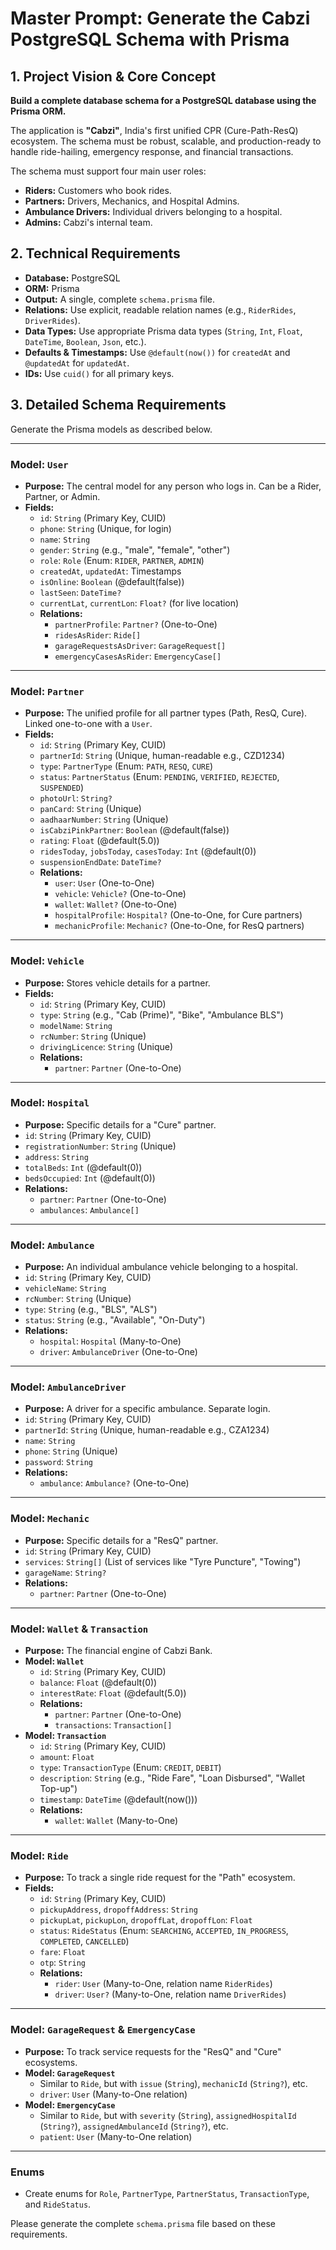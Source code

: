 # Master Prompt: Generate the Cabzi PostgreSQL Schema with Prisma

## 1. Project Vision & Core Concept

**Build a complete database schema for a PostgreSQL database using the Prisma ORM.**

The application is **"Cabzi"**, India's first unified CPR (Cure-Path-ResQ) ecosystem. The schema must be robust, scalable, and production-ready to handle ride-hailing, emergency response, and financial transactions.

The schema must support four main user roles:
*   **Riders:** Customers who book rides.
*   **Partners:** Drivers, Mechanics, and Hospital Admins.
*   **Ambulance Drivers:** Individual drivers belonging to a hospital.
*   **Admins:** Cabzi's internal team.

## 2. Technical Requirements

*   **Database:** PostgreSQL
*   **ORM:** Prisma
*   **Output:** A single, complete `schema.prisma` file.
*   **Relations:** Use explicit, readable relation names (e.g., `RiderRides`, `DriverRides`).
*   **Data Types:** Use appropriate Prisma data types (`String`, `Int`, `Float`, `DateTime`, `Boolean`, `Json`, etc.).
*   **Defaults & Timestamps:** Use `@default(now())` for `createdAt` and `@updatedAt` for `updatedAt`.
*   **IDs:** Use `cuid()` for all primary keys.

## 3. Detailed Schema Requirements

Generate the Prisma models as described below.

---

### **Model: `User`**
*   **Purpose:** The central model for any person who logs in. Can be a Rider, Partner, or Admin.
*   **Fields:**
    *   `id`: `String` (Primary Key, CUID)
    *   `phone`: `String` (Unique, for login)
    *   `name`: `String`
    *   `gender`: `String` (e.g., "male", "female", "other")
    *   `role`: `Role` (Enum: `RIDER`, `PARTNER`, `ADMIN`)
    *   `createdAt`, `updatedAt`: Timestamps
    *   `isOnline`: `Boolean` (@default(false))
    *   `lastSeen`: `DateTime?`
    *   `currentLat`, `currentLon`: `Float?` (for live location)
    *   **Relations:**
        *   `partnerProfile`: `Partner?` (One-to-One)
        *   `ridesAsRider`: `Ride[]`
        *   `garageRequestsAsDriver`: `GarageRequest[]`
        *   `emergencyCasesAsRider`: `EmergencyCase[]`

---

### **Model: `Partner`**
*   **Purpose:** The unified profile for all partner types (Path, ResQ, Cure). Linked one-to-one with a `User`.
*   **Fields:**
    *   `id`: `String` (Primary Key, CUID)
    *   `partnerId`: `String` (Unique, human-readable e.g., CZD1234)
    *   `type`: `PartnerType` (Enum: `PATH`, `RESQ`, `CURE`)
    *   `status`: `PartnerStatus` (Enum: `PENDING`, `VERIFIED`, `REJECTED`, `SUSPENDED`)
    *   `photoUrl`: `String?`
    *   `panCard`: `String` (Unique)
    *   `aadhaarNumber`: `String` (Unique)
    *   `isCabziPinkPartner`: `Boolean` (@default(false))
    *   `rating`: `Float` (@default(5.0))
    *   `ridesToday`, `jobsToday`, `casesToday`: `Int` (@default(0))
    *   `suspensionEndDate`: `DateTime?`
    *   **Relations:**
        *   `user`: `User` (One-to-One)
        *   `vehicle`: `Vehicle?` (One-to-One)
        *   `wallet`: `Wallet?` (One-to-One)
        *   `hospitalProfile`: `Hospital?` (One-to-One, for Cure partners)
        *   `mechanicProfile`: `Mechanic?` (One-to-One, for ResQ partners)

---

### **Model: `Vehicle`**
*   **Purpose:** Stores vehicle details for a partner.
*   **Fields:**
    *   `id`: `String` (Primary Key, CUID)
    *   `type`: `String` (e.g., "Cab (Prime)", "Bike", "Ambulance BLS")
    *   `modelName`: `String`
    *   `rcNumber`: `String` (Unique)
    *   `drivingLicence`: `String` (Unique)
    *   **Relations:**
        *   `partner`: `Partner` (One-to-One)

---

### **Model: `Hospital`**
*   **Purpose:** Specific details for a "Cure" partner.
*   `id`: `String` (Primary Key, CUID)
*   `registrationNumber`: `String` (Unique)
*   `address`: `String`
*   `totalBeds`: `Int` (@default(0))
*   `bedsOccupied`: `Int` (@default(0))
*   **Relations:**
    *   `partner`: `Partner` (One-to-One)
    *   `ambulances`: `Ambulance[]`

---

### **Model: `Ambulance`**
*   **Purpose:** An individual ambulance vehicle belonging to a hospital.
*   `id`: `String` (Primary Key, CUID)
*   `vehicleName`: `String`
*   `rcNumber`: `String` (Unique)
*   `type`: `String` (e.g., "BLS", "ALS")
*   `status`: `String` (e.g., "Available", "On-Duty")
*   **Relations:**
    *   `hospital`: `Hospital` (Many-to-One)
    *   `driver`: `AmbulanceDriver` (One-to-One)

---

### **Model: `AmbulanceDriver`**
*   **Purpose:** A driver for a specific ambulance. Separate login.
*   `id`: `String` (Primary Key, CUID)
*   `partnerId`: `String` (Unique, human-readable e.g., CZA1234)
*   `name`: `String`
*   `phone`: `String` (Unique)
*   `password`: `String`
*   **Relations:**
    *   `ambulance`: `Ambulance?` (One-to-One)

---

### **Model: `Mechanic`**
*   **Purpose:** Specific details for a "ResQ" partner.
*   `id`: `String` (Primary Key, CUID)
*   `services`: `String[]` (List of services like "Tyre Puncture", "Towing")
*   `garageName`: `String?`
*   **Relations:**
    *   `partner`: `Partner` (One-to-One)

---

### **Model: `Wallet` & `Transaction`**
*   **Purpose:** The financial engine of Cabzi Bank.
*   **Model: `Wallet`**
    *   `id`: `String` (Primary Key, CUID)
    *   `balance`: `Float` (@default(0))
    *   `interestRate`: `Float` (@default(5.0))
    *   **Relations:**
        *   `partner`: `Partner` (One-to-One)
        *   `transactions`: `Transaction[]`
*   **Model: `Transaction`**
    *   `id`: `String` (Primary Key, CUID)
    *   `amount`: `Float`
    *   `type`: `TransactionType` (Enum: `CREDIT`, `DEBIT`)
    *   `description`: `String` (e.g., "Ride Fare", "Loan Disbursed", "Wallet Top-up")
    *   `timestamp`: `DateTime` (@default(now()))
    *   **Relations:**
        *   `wallet`: `Wallet` (Many-to-One)

---

### **Model: `Ride`**
*   **Purpose:** To track a single ride request for the "Path" ecosystem.
*   **Fields:**
    *   `id`: `String` (Primary Key, CUID)
    *   `pickupAddress`, `dropoffAddress`: `String`
    *   `pickupLat`, `pickupLon`, `dropoffLat`, `dropoffLon`: `Float`
    *   `status`: `RideStatus` (Enum: `SEARCHING`, `ACCEPTED`, `IN_PROGRESS`, `COMPLETED`, `CANCELLED`)
    *   `fare`: `Float`
    *   `otp`: `String`
    *   **Relations:**
        *   `rider`: `User` (Many-to-One, relation name `RiderRides`)
        *   `driver`: `User?` (Many-to-One, relation name `DriverRides`)

---

### **Model: `GarageRequest` & `EmergencyCase`**
*   **Purpose:** To track service requests for the "ResQ" and "Cure" ecosystems.
*   **Model: `GarageRequest`**
    *   Similar to `Ride`, but with `issue` (`String`), `mechanicId` (`String?`), etc.
    *   `driver`: `User` (Many-to-One relation)
*   **Model: `EmergencyCase`**
    *   Similar to `Ride`, but with `severity` (`String`), `assignedHospitalId` (`String?`), `assignedAmbulanceId` (`String?`), etc.
    *   `patient`: `User` (Many-to-One relation)

---

### **Enums**
*   Create enums for `Role`, `PartnerType`, `PartnerStatus`, `TransactionType`, and `RideStatus`.

Please generate the complete `schema.prisma` file based on these requirements.